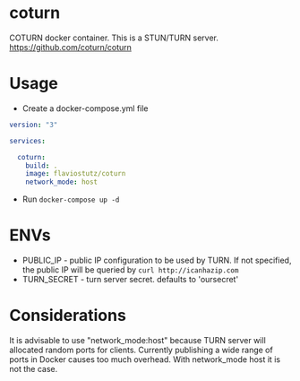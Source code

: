 # coturn
COTURN docker container. This is a STUN/TURN server. https://github.com/coturn/coturn

# Usage

* Create a docker-compose.yml file

```yml
version: "3"

services:

  coturn:
    build: .
    image: flaviostutz/coturn
    network_mode: host
```

* Run ```docker-compose up -d```

# ENVs

* PUBLIC_IP - public IP configuration to be used by TURN. If not specified, the public IP will be queried by ```curl http://icanhazip.com```
* TURN_SECRET - turn server secret. defaults to 'oursecret'

# Considerations

It is advisable to use "network_mode:host" because TURN server will allocated random ports for clients. Currently publishing a wide range of ports in Docker causes too much overhead. With network_mode host it is not the case.
